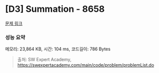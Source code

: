 # [D3] Summation - 8658 

[문제 링크](https://swexpertacademy.com/main/code/problem/problemDetail.do?contestProbId=AW1lwyh6WPwDFARC) 

### 성능 요약

메모리: 23,864 KB, 시간: 104 ms, 코드길이: 786 Bytes



> 출처: SW Expert Academy, https://swexpertacademy.com/main/code/problem/problemList.do